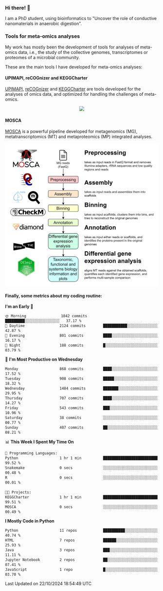 ### Hi there! 👋

I am a PhD student, using bioinformatics to "Uncover the role of conductive nanomaterials in anaerobic digestion".

### Tools for meta-omics analyses

My work has mostly been the development of tools for analyses of meta-omics data, i.e., the study of the collective genomes, transcriptomes or proteomes of a microbial community.

These are the main tools I have developed for meta-omics analyses:

#### UPIMAPI, reCOGnizer and KEGGCharter

[UPIMAPI](https://github.com/iquasere/UPIMAPI), [reCOGnizer](https://github.com/iquasere/reCOGnizer) and [KEGGCharter](https://github.com/iquasere/KEGGCharter) are tools developed for the analyses of omics data, and optimized for handling the challenges of meta-omics.

<p align="center">
    <img src="assets/annotation_paper.png">
</p>

#### MOSCA

[MOSCA](https://github.com/iquasere/MOSCA) is a powerful pipeline developed for metagenomics (MG), metatranscriptomics (MT) and metaproteomics (MP) integrated analyses.

<p align="center">
    <img src="assets/mosca_workflow.png" align="center" width="700">
</p>


#### Finally, some metrics about my coding routine:

<!--START_SECTION:waka-->
**I'm an Early 🐤** 

```text
🌞 Morning                1842 commits        █████████░░░░░░░░░░░░░░░░   37.17 % 
🌆 Daytime                2124 commits        ███████████░░░░░░░░░░░░░░   42.87 % 
🌃 Evening                801 commits         ████░░░░░░░░░░░░░░░░░░░░░   16.17 % 
🌙 Night                  188 commits         █░░░░░░░░░░░░░░░░░░░░░░░░   03.79 % 
```
📅 **I'm Most Productive on Wednesday** 

```text
Monday                   868 commits         ████░░░░░░░░░░░░░░░░░░░░░   17.52 % 
Tuesday                  908 commits         █████░░░░░░░░░░░░░░░░░░░░   18.32 % 
Wednesday                1484 commits        ███████░░░░░░░░░░░░░░░░░░   29.95 % 
Thursday                 707 commits         ████░░░░░░░░░░░░░░░░░░░░░   14.27 % 
Friday                   543 commits         ███░░░░░░░░░░░░░░░░░░░░░░   10.96 % 
Saturday                 38 commits          ░░░░░░░░░░░░░░░░░░░░░░░░░   00.77 % 
Sunday                   407 commits         ██░░░░░░░░░░░░░░░░░░░░░░░   08.21 % 
```


📊 **This Week I Spent My Time On** 

```text
💬 Programming Languages: 
Python                   1 hr 1 min          █████████████████████████   99.52 % 
Snakemake                0 secs              ░░░░░░░░░░░░░░░░░░░░░░░░░   00.48 % 
R                        0 secs              ░░░░░░░░░░░░░░░░░░░░░░░░░   00.01 % 

🐱‍💻 Projects: 
KEGGCharter              1 hr 1 min          █████████████████████████   99.51 % 
MOSCA                    0 secs              ░░░░░░░░░░░░░░░░░░░░░░░░░   00.49 % 
```

**I Mostly Code in Python** 

```text
Python                   11 repos            ██████████░░░░░░░░░░░░░░░   40.74 % 
HTML                     7 repos             ██████░░░░░░░░░░░░░░░░░░░   25.93 % 
Java                     3 repos             ███░░░░░░░░░░░░░░░░░░░░░░   11.11 % 
Jupyter Notebook         2 repos             ██░░░░░░░░░░░░░░░░░░░░░░░   07.41 % 
JavaScript               1 repo              █░░░░░░░░░░░░░░░░░░░░░░░░   03.70 % 
```




 Last Updated on 22/10/2024 18:54:49 UTC
<!--END_SECTION:waka-->
